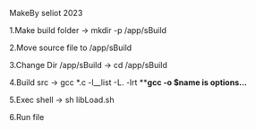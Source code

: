 MakeBy seliot 2023

1.Make build folder 
-> mkdir -p /app/sBuild

2.Move source file to /app/sBuild

3.Change Dir /app/sBuild
-> cd /app/sBuild

4.Build src
-> gcc *.c -l__list -L. -lrt
********gcc -o $name is options...******

5.Exec shell
-> sh libLoad.sh

6.Run file
